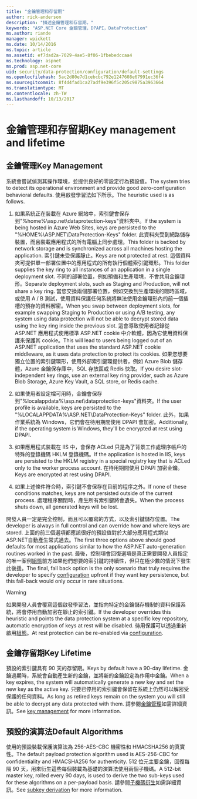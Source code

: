 ```yaml
---
title: "金鑰管理和存留期"
author: rick-anderson
description: "描述金鑰管理和存留期。"
keywords: "ASP.NET Core 金鑰管理，DPAPI，DataProtection"
ms.author: riande
manager: wpickett
ms.date: 10/14/2016
ms.topic: article
ms.assetid: ef7dad2a-7029-4ae5-8f06-1fbebedccaa4
ms.technology: aspnet
ms.prod: asp.net-core
uid: security/data-protection/configuration/default-settings
ms.openlocfilehash: 5ac2d80e7d1cebcbc792e1247608e67991ec36f4
ms.sourcegitcommit: 8f4d4fad1ca27adf9e396f5c205c9875a3963664
ms.translationtype: MT
ms.contentlocale: zh-TW
ms.lasthandoff: 10/13/2017
---
```

# <a name="key-management-and-lifetime"></a><span data-ttu-id="d6846-104">金鑰管理和存留期</span><span class="sxs-lookup"><span data-stu-id="d6846-104">Key management and lifetime</span></span>

<a name="data-protection-default-settings"></a>

## <a name="key-management"></a><span data-ttu-id="d6846-105">金鑰管理</span><span class="sxs-lookup"><span data-stu-id="d6846-105">Key Management</span></span>

<span data-ttu-id="d6846-106">系統會嘗試偵測其操作環境，並提供良好的零設定行為預設值。</span><span class="sxs-lookup"><span data-stu-id="d6846-106">The system tries to detect its operational environment and provide good zero-configuration behavioral defaults.</span></span> <span data-ttu-id="d6846-107">使用啟發學習法如下所示。</span><span class="sxs-lookup"><span data-stu-id="d6846-107">The heuristic used is as follows.</span></span>

1. <span data-ttu-id="d6846-108">如果系統正在裝載在 Azure 網站中，索引鍵會保存到"%home%\asp.net\dataprotection-keys"資料夾中。</span><span class="sxs-lookup"><span data-stu-id="d6846-108">If the system is being hosted in Azure Web Sites, keys are persisted to the "%HOME%\ASP.NET\DataProtection-Keys" folder.</span></span> <span data-ttu-id="d6846-109">此資料夾受到網路儲存裝置，而且裝載應用程式的所有電腦上同步處理。</span><span class="sxs-lookup"><span data-stu-id="d6846-109">This folder is backed by network storage and is synchronized across all machines hosting the application.</span></span> <span data-ttu-id="d6846-110">索引鍵未受保護靜止。</span><span class="sxs-lookup"><span data-stu-id="d6846-110">Keys are not protected at rest.</span></span> <span data-ttu-id="d6846-111">這個資料夾可提供單一部署位置中的應用程式的所有執行個體索引鍵環形。</span><span class="sxs-lookup"><span data-stu-id="d6846-111">This folder supplies the key ring to all instances of an application in a single deployment slot.</span></span> <span data-ttu-id="d6846-112">不同的部署位置，例如預備和生產環境，不會共用金鑰環形。</span><span class="sxs-lookup"><span data-stu-id="d6846-112">Separate deployment slots, such as Staging and Production, will not share a key ring.</span></span> <span data-ttu-id="d6846-113">當您交換兩個部署位置，例如交換到生產環境的臨時區域，或使用 A / B 測試，使用資料保護任何系統將無法使用金鑰環形內的前一個插槽的預存的資料解密。</span><span class="sxs-lookup"><span data-stu-id="d6846-113">When you swap between deployment slots, for example swapping Staging to Production or using A/B testing, any system using data protection will not be able to decrypt stored data using the key ring inside the previous slot.</span></span> <span data-ttu-id="d6846-114">這會導致使用者記錄從 ASP.NET 應用程式使用標準 ASP.NET cookie 中介軟體，因為它使用資料保護來保護其 cookie。</span><span class="sxs-lookup"><span data-stu-id="d6846-114">This will lead to users being logged out of an ASP.NET application that uses the standard ASP.NET cookie middleware, as it uses data protection to protect its cookies.</span></span> <span data-ttu-id="d6846-115">如果您想要獨立位置的索引鍵環形，使用外部索引鍵環提供者，例如 Azure Blob 儲存體，Azure 金鑰保存庫中，SQL 存放區或 Redis 快取。</span><span class="sxs-lookup"><span data-stu-id="d6846-115">If you desire slot-independent key rings, use an external key ring provider, such as Azure Blob Storage, Azure Key Vault, a SQL store, or Redis cache.</span></span>

2. <span data-ttu-id="d6846-116">如果使用者設定檔可用時，金鑰會保存到"%localappdata%\asp.net\dataprotection-keys"資料夾。</span><span class="sxs-lookup"><span data-stu-id="d6846-116">If the user profile is available, keys are persisted to the "%LOCALAPPDATA%\ASP.NET\DataProtection-Keys" folder.</span></span> <span data-ttu-id="d6846-117">此外，如果作業系統為 Windows，它們會在待用期間使用 DPAPI 會加密。</span><span class="sxs-lookup"><span data-stu-id="d6846-117">Additionally, if the operating system is Windows, they'll be encrypted at rest using DPAPI.</span></span>

3. <span data-ttu-id="d6846-118">如果應用程式裝載在 IIS 中，會保存 ACLed 只是為了背景工作處理序帳戶的特殊的登錄機碼 HKLM 登錄機碼。</span><span class="sxs-lookup"><span data-stu-id="d6846-118">If the application is hosted in IIS, keys are persisted to the HKLM registry in a special registry key that is ACLed only to the worker process account.</span></span> <span data-ttu-id="d6846-119">在待用期間使用 DPAPI 加密金鑰。</span><span class="sxs-lookup"><span data-stu-id="d6846-119">Keys are encrypted at rest using DPAPI.</span></span>

4. <span data-ttu-id="d6846-120">如果上述條件符合時，索引鍵不會保存在目前的程序之外。</span><span class="sxs-lookup"><span data-stu-id="d6846-120">If none of these conditions matches, keys are not persisted outside of the current process.</span></span> <span data-ttu-id="d6846-121">處理程序關閉時，產生所有索引鍵將會遺失。</span><span class="sxs-lookup"><span data-stu-id="d6846-121">When the process shuts down, all generated keys will be lost.</span></span>

<span data-ttu-id="d6846-122">開發人員一定是完全控制，而且可以覆寫的方式，以及索引鍵儲存位置。</span><span class="sxs-lookup"><span data-stu-id="d6846-122">The developer is always in full control and can override how and where keys are stored.</span></span> <span data-ttu-id="d6846-123">上面的前三個選項都應該很好的預設值對於大部分應用程式類似 ASP.NET<machineKey>自動產生常式過去。</span><span class="sxs-lookup"><span data-stu-id="d6846-123">The first three options above should good defaults for most applications similar to how the ASP.NET <machineKey> auto-generation routines worked in the past.</span></span> <span data-ttu-id="d6846-124">最後，控制項會回復選項是真正需要開發人員指定的唯一案例[組態](overview.md)前方如果他們想要的索引鍵的持續性，但只在極少數的情況下發生此後援。</span><span class="sxs-lookup"><span data-stu-id="d6846-124">The final, fall back option is the only scenario that truly requires the developer to specify [configuration](overview.md) upfront if they want key persistence, but this fall-back would only occur in rare situations.</span></span>

>[!WARNING]
> <span data-ttu-id="d6846-125">如果開發人員會覆寫這個啟發學習法，並指向特定的金鑰儲存機制的資料保護系統，將會停用自動加密在靜止的索引鍵。</span><span class="sxs-lookup"><span data-stu-id="d6846-125">If the developer overrides this heuristic and points the data protection system at a specific key repository, automatic encryption of keys at rest will be disabled.</span></span> <span data-ttu-id="d6846-126">待用保護可以透過重新啟用[組態](overview.md)。</span><span class="sxs-lookup"><span data-stu-id="d6846-126">At rest protection can be re-enabled via [configuration](overview.md).</span></span>

## <a name="key-lifetime"></a><span data-ttu-id="d6846-127">金鑰存留期</span><span class="sxs-lookup"><span data-stu-id="d6846-127">Key Lifetime</span></span>

<span data-ttu-id="d6846-128">預設的索引鍵具有 90 天的存留期。</span><span class="sxs-lookup"><span data-stu-id="d6846-128">Keys by default have a 90-day lifetime.</span></span> <span data-ttu-id="d6846-129">金鑰過期時，系統會自動產生新的金鑰，並將新的金鑰設定為作用中金鑰。</span><span class="sxs-lookup"><span data-stu-id="d6846-129">When a key expires, the system will automatically generate a new key and set the new key as the active key.</span></span> <span data-ttu-id="d6846-130">只要已停用的索引鍵會保留在系統上仍然可以解密受保護的任何資料。</span><span class="sxs-lookup"><span data-stu-id="d6846-130">As long as retired keys remain on the system you will still be able to decrypt any data protected with them.</span></span> <span data-ttu-id="d6846-131">請參閱[金鑰管理](../implementation/key-management.md#data-protection-implementation-key-management-expiration)如需詳細資訊。</span><span class="sxs-lookup"><span data-stu-id="d6846-131">See [key management](../implementation/key-management.md#data-protection-implementation-key-management-expiration) for more information.</span></span>

## <a name="default-algorithms"></a><span data-ttu-id="d6846-132">預設的演算法</span><span class="sxs-lookup"><span data-stu-id="d6846-132">Default Algorithms</span></span>

<span data-ttu-id="d6846-133">使用的預設裝載保護演算法為 256-AES-CBC 機密性和 HMACSHA256 的真實性。</span><span class="sxs-lookup"><span data-stu-id="d6846-133">The default payload protection algorithm used is AES-256-CBC for confidentiality and HMACSHA256 for authenticity.</span></span> <span data-ttu-id="d6846-134">512 位元主要金鑰，回復每隔 90 天，用來衍生這些每個裝載為基礎的演算法使用兩個子機碼。</span><span class="sxs-lookup"><span data-stu-id="d6846-134">A 512-bit master key, rolled every 90 days, is used to derive the two sub-keys used for these algorithms on a per-payload basis.</span></span> <span data-ttu-id="d6846-135">請參閱[子機碼衍生](../implementation/subkeyderivation.md#data-protection-implementation-subkey-derivation-aad)如需詳細資訊。</span><span class="sxs-lookup"><span data-stu-id="d6846-135">See [subkey derivation](../implementation/subkeyderivation.md#data-protection-implementation-subkey-derivation-aad) for more information.</span></span>

